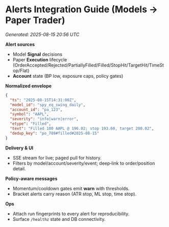 
# Alerts Integration Guide (Models → Paper Trader)
*Generated: 2025-08-15 20:56 UTC*

**Alert sources**
- Model **Signal** decisions
- Paper **Execution** lifecycle (OrderAccepted/Rejected/PartiallyFilled/Filled/StopHit/TargetHit/TimeStop/Flat)
- **Account** state (BP low, exposure caps, policy gates)

**Normalized envelope**
```json
{
  "ts": "2025-08-15T14:31:00Z",
  "model_id": "spy_eq_swing_daily",
  "account_id": "pa_123",
  "symbol": "AAPL",
  "severity": "info|warn|error",
  "etype": "Filled",
  "text": "Filled 100 AAPL @ 196.02; stop 193.60, target 200.02",
  "dedup_key": "po_789#filled#2025-08-15"
}
```

**Delivery & UI**
- SSE stream for live; paged pull for history.  
- Filters by model/account/severity/event; deep‑link to order/position detail.

**Policy‑aware messages**
- Momentum/cooldown gates emit **warn** with thresholds.  
- Bracket alerts carry reason (ATR stop, ML stop, time stop).

**Ops**
- Attach run fingerprints to every alert for reproducibility.  
- Surface `/healthz` state and DB connectivity.
